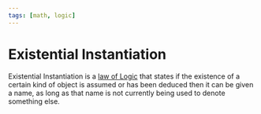 ```yaml
---
tags: [math, logic]
---
```


# Existential Instantiation

Existential Instantiation is a [law of Logic](202205061240.md) that states if
the existence of a certain kind of object is assumed or has been deduced then it
can be given a name, as long as that name is not currently being used to denote
something else.
